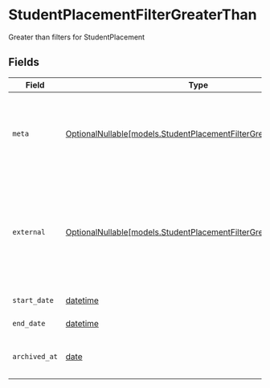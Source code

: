 # StudentPlacementFilterGreaterThan

Greater than filters for StudentPlacement


## Fields

| Field                                                                                                                                                                    | Type                                                                                                                                                                     | Required                                                                                                                                                                 | Description                                                                                                                                                              | Example                                                                                                                                                                  |
| ------------------------------------------------------------------------------------------------------------------------------------------------------------------------ | ------------------------------------------------------------------------------------------------------------------------------------------------------------------------ | ------------------------------------------------------------------------------------------------------------------------------------------------------------------------ | ------------------------------------------------------------------------------------------------------------------------------------------------------------------------ | ------------------------------------------------------------------------------------------------------------------------------------------------------------------------ |
| `meta`                                                                                                                                                                   | [OptionalNullable[models.StudentPlacementFilterGreaterThanMeta]](../models/studentplacementfiltergreaterthanmeta.md)                                                     | :heavy_minus_sign:                                                                                                                                                       | Metadata information for the StudentPlacement                                                                                                                            | {<br/>"createdAt": "2024-01-15T10:30:00Z",<br/>"updatedAt": "2024-01-15T10:30:00Z"<br/>}                                                                                 |
| `external`                                                                                                                                                               | [OptionalNullable[models.StudentPlacementFilterGreaterThanExternal]](../models/studentplacementfiltergreaterthanexternal.md)                                             | :heavy_minus_sign:                                                                                                                                                       | External is a reusable object that can be used to store external information about the student placement from another system, used for third-party integration tracking. |                                                                                                                                                                          |
| `start_date`                                                                                                                                                             | [datetime](https://docs.python.org/3/library/datetime.html#datetime-objects)                                                                                             | :heavy_minus_sign:                                                                                                                                                       | The start date of the placement                                                                                                                                          | 2024-01-15                                                                                                                                                               |
| `end_date`                                                                                                                                                               | [datetime](https://docs.python.org/3/library/datetime.html#datetime-objects)                                                                                             | :heavy_minus_sign:                                                                                                                                                       | The end date of the placement                                                                                                                                            | 2024-01-15                                                                                                                                                               |
| `archived_at`                                                                                                                                                            | [date](https://docs.python.org/3/library/datetime.html#date-objects)                                                                                                     | :heavy_minus_sign:                                                                                                                                                       | The timestamp the placement was archived for the student                                                                                                                 | 2024-01-15T10:30:00Z                                                                                                                                                     |